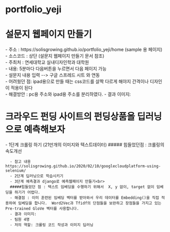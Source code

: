 # portfolio_yeji
<h1> 설문지 웹페이지 만들기 </h1>
<body>
      -  주소 : https://solisgrowing.github.io/portfolio_yeji/home (sample 용 페이지) <br>
      -  소스코드 : 상단 (설문지 웹페이지 만들기 문서 참조)<br>
      -  주최처 : 연세대학교 실내디자인학과 대학원<br>
      - 내용: 5분마다 다음버튼을 누르면서 다음 페이지 가능<br>
       - 설문지 내용 입력 --> 구글 스프레드 시트 와 연동<br>
      - 어려웠던 점: ipad용으로 만들 때는 css코드를 살짝 다르게 해야지 간격이나 디자인이 적용이 된다 <br>
      - 해결방안 : pc용 주소와 ipad용 주소를 분리하였다.
      - 결과 이미지: 
</body>

<h1> 크라우드 펀딩 사이트의 펀딩상품을 딥러닝으로 예측해보자 </h1>
<body>
      - 1단계 크롤링 하기 (21만개의 이미지와 텍스트데이터)
      ##### 힘들었던점 : 크롤링의 속도개선 
      
      - 참고 내용 https://solisgrowing.github.io/2020/02/10/googlecloudplatform-using-selenium/
      - 2단계 딥러닝으로 학습시키기
      - 3단계 예측결과 django로 예측웹페이지 만들기<br>
      #####힘들었던 점 : 텍스트 임베딩을 수행하기 위해서  X, y 없이, target 없이 임베딩을 하기가 어렵다. 
      - 해결점 : 이미 훈련된 임베딩 벡터를 받아와서 우리 데이터를 Embedding()을 직접 적용하여 임베딩을 합니다.  Word2Vec과 Tfidf의 단점들을 보완하고 장점들을 가지고 있는 Pre-trained GloVe 벡터를 사용합니다.
      - 결과 이미지: 
      - 팀원 4명 
      - 저의 역할: 크롤링 코드 작성과 이미지 딥러닝
      
